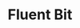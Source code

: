---
codehost: https://github.com/https://github.com/fluent/fluent-bit
logohandle: fluentbitio
sort: fluentbit
title: Fluent Bit
twitter: https://x.com/fluentbit
website: https://fluentbit.io/
---